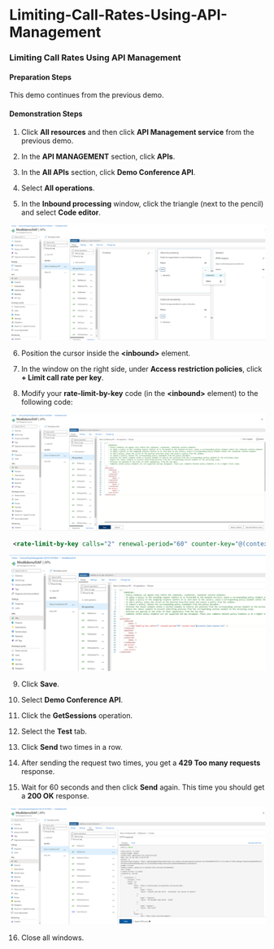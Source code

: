# Limiting-Call-Rates-Using-API-Management

### Limiting Call Rates Using API Management

#### Preparation Steps

This demo continues from the previous demo.

#### Demonstration Steps

1. Click **All resources** and then click **API Management service** from the previous demo.

2. In the **API MANAGEMENT** section, click **APIs**.

3. In the **All APIs** section, click **Demo Conference API**.

4. Select **All operations**.

5. In the **Inbound processing** window, click the triangle (next to the pencil) and select **Code editor**.

![20487D_Images](https://github.com/ialcaidef/Limiting-Call-Rates-Using-API-Management/blob/main/Images/02.png)

6. Position the cursor inside the **\<inbound\>** element.

7. In the window on the right side, under **Access restriction policies**, click **+ Limit call rate per key**.

8. Modify your **rate-limit-by-key** code (in the **\<inbound\>** element) to the following code:

![20487D_Images](https://github.com/ialcaidef/Limiting-Call-Rates-Using-API-Management/blob/main/Images/01.png)

   ```xml
    <rate-limit-by-key calls="2" renewal-period="60" counter-key="@(context.Subscription.Id)" />
   ```

![20487D_Images](https://github.com/ialcaidef/Limiting-Call-Rates-Using-API-Management/blob/main/Images/03.png)

9. Click **Save**.

10. Select **Demo Conference API**.

11. Click the **GetSessions** operation.

12. Select the **Test** tab.

13. Click **Send** two times in a row.

14. After sending the request two times, you get a **429 Too many requests** response.

15. Wait for 60 seconds and then click **Send** again. This time you should get a **200 OK** response.

![20487D_Images](https://github.com/ialcaidef/Limiting-Call-Rates-Using-API-Management/blob/main/Images/04.png)

16. Close all windows.
